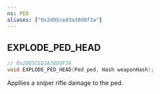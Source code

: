 ```yaml
---
ns: PED
aliases: ["0x2d05ced3a38d0f3a"]
---
```

## EXPLODE_PED_HEAD

```c
// 0x2D05CED3A38D0F3A
void EXPLODE_PED_HEAD(Ped ped, Hash weaponHash);
```

Appllies a sniper rifle damage to the ped.

